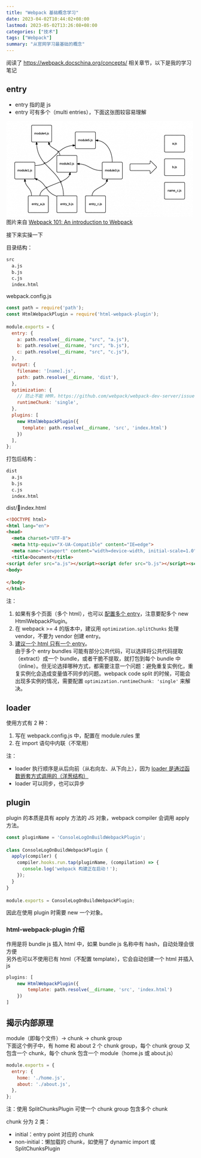 ```yaml
---
title: "Webpack 基础概念学习"
date: 2023-04-02T10:44:02+08:00
lastmod: 2023-05-02T13:26:08+08:00
categories: ["技术"]
tags: ["Webpack"]
summary: "从官网学习最基础的概念"
---
```


阅读了 https://webpack.docschina.org/concepts/ 相关章节，以下是我的学习笔记

## entry

- entry 指的是 js  
- entry 可有多个（multi entries），下面这张图较容易理解

![multi entries](../../assets/image_20230402121928.png)  
图片来自 [Webpack 101: An introduction to Webpack](https://medium.com/hootsuite-engineering/webpack-101-an-introduction-to-webpack-3f59d21edeba)  

接下来实操一下

目录结构：
```txt
src
  a.js
  b.js
  c.js
  index.html
```

webpack.config.js
```js
const path = require('path');
const HtmlWebpackPlugin = require('html-webpack-plugin');

module.exports = {
  entry: {
    a: path.resolve(__dirname, "src", "a.js"),
    b: path.resolve(__dirname, "src", "b.js"),
    c: path.resolve(__dirname, "src", "c.js"),
  },
  output: {
    filename: '[name].js',
    path: path.resolve(__dirname, 'dist'),
  },
  optimization: {
    // 防止不能 HMR，https://github.com/webpack/webpack-dev-server/issues/2792。其实没太明白，明明没有公共依赖
    runtimeChunk: 'single',
  },
  plugins: [
    new HtmlWebpackPlugin({
      template: path.resolve(__dirname, 'src', 'index.html')
    })
  ],
};
```

打包后结构：
```txt
dist
  a.js
  b.js
  c.js
  index.html
```

dist/index.html
```html
<!DOCTYPE html>
<html lang="en">
<head>
  <meta charset="UTF-8">
  <meta http-equiv="X-UA-Compatible" content="IE=edge">
  <meta name="viewport" content="width=device-width, initial-scale=1.0">
  <title>Document</title>
<script defer src="a.js"></script><script defer src="b.js"></script><script defer src="c.js"></script></head>
<body>
  
</body>
</html>
```

注：
1. 如果有多个页面（多个 html），也可以 [配置多个 entry](https://onestepcode.com/webpack-configuration-multiple-entry-points/)，注意要配多个 new HtmlWebpackPlugin。
2. 在 webpack >= 4 的版本中，建议用 `optimization.splitChunks` 处理 vendor，不要为 vendor 创建 entry。
3. [建议一个 html 只有一个 entry](https://bundlers.tooling.report/code-splitting/multi-entry/#webpack)。  
   由于多个 entry bundles 可能有部分公共代码，可以选择将公共代码提取（extract）成一个 bundle，或者干脆不提取，就打包到每个 bundle 中（inline）。但无论选择哪种方式，都需要注意一个问题：避免重复实例化，重复实例化会造成变量值不同步的问题。webpack code split 的时候，可能会出现多实例的情况，需要配置 `optimization.runtimeChunk: 'single'`  来解决。

## loader

使用方式有 2 种：
1. 写在 webpack.config.js 中，配置在 module.rules 里
2. 在 import 语句中内联（不常用）  

注：
- loader 执行顺序是从后向前（从右向左、从下向上），因为 [loader 是通过函数嵌套方式调用的（洋葱结构）](https://stackoverflow.com/questions/43472333/webpack-2-loaders-declared-in-reverse)
- loader 可以同步，也可以异步

## plugin

plugin 的本质是具有 apply 方法的 JS 对象，webpack compiler 会调用 apply 方法。

```js
const pluginName = 'ConsoleLogOnBuildWebpackPlugin';

class ConsoleLogOnBuildWebpackPlugin {
  apply(compiler) {
    compiler.hooks.run.tap(pluginName, (compilation) => {
      console.log('webpack 构建正在启动！');
    });
  }
}

module.exports = ConsoleLogOnBuildWebpackPlugin;
```

因此在使用 plugin 时需要 new 一个对象。

### html-webpack-plugin 介绍

作用是将 bundle js 插入 html 中，如果 bundle js 名称中有 hash，自动处理会很方便  
另外也可以不使用已有 html（不配置 template），它会自动创建一个 html 并插入 js

```js
plugins: [
	new HtmlWebpackPlugin({
		template: path.resolve(__dirname, 'src', 'index.html')
	})
]
```

## 揭示内部原理

module（即每个文件）-> chunk -> chunk group  
下面这个例子中，有 home 和 about 2 个 chunk group，每个 chunk group 又包含一个 chunk，每个 chunk 包含一个 module（home.js 或 about.js）

```js
module.exports = {
  entry: {
    home: './home.js',
    about: './about.js',
  },
};
```

注：使用 SplitChunksPlugin 可使一个 chunk group 包含多个 chunk

chunk 分为 2 类：
- initial：entry point 对应的 chunk
- non-initial：懒加载的 chunk，如使用了 dynamic import 或 SplitChunksPlugin
